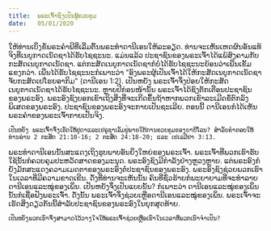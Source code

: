 ```yaml
---
title:  ພຣະເຈົ້າຊົງເປັນຜູ້ຄວບຄຸມ
date:   05/01/2020
---
```


ໃຫ້ທ່ານເບິ່ງຂໍ້ພຣະຄຳພີທີ່ເລີ່ມຕົ້ນພຣະທຳດານີເອນໃຫ້ລະອຽດ. ທ່ານຈະເຫັນເຫດຜົນອັນແທ້ຈິງທີ່ເນບູກາດເນັດຊາໄດ້ຮັບໄຊຊະນະ. ແມ່ນແລ້ວ ປະຊາຊົນຂອງພຣະເຈົ້າໄດ້ແພ້ສົງຄາມກັບກະສັດເນບູກາດເນັດຊາ. ແຕ່ກະສັດເນບູກາດເນັດຊາກໍບໍ່ໄດ້ຮັບໄຊຊະນະຍ້ອນວ່າເພີ່ນເຂັ້ມແຂງກວ່າ. ເພີ່ນໄດ້ຮັບໄຊຊະນະກໍເພາະວ່າ "ອົງພຣະຜູ້ເປັນເຈົ້າໄດ້ໃຫ້ກະສັດເນບູກາດເນັດຊາຈັບກະສັດເຢໂຮຍອາກິມ" (ດານີເອນ 1:2). ເປັນຫຍັງ ພຣະເຈົ້າຈຶ່ງປ່ອຍໃຫ້ກະສັດເນບູກາດເນັດຊາໄດ້ຮັບໄຊຊະນະ. ຫຼາຍປີກ່ອນໜ້ານັ້ນ ພຣະເຈົ້າໄດ້ຊົງຕັກເຕືອນປະຊາຊົນຂອງພຣະອົງ. ພຣະອົງຊົງບອກເຂົາເຖິງສິ່ງທີ່ຈະເກີດຂຶ້ນຖ້າຫາກພວກເຂົາລະເມີດຂໍ້ຕົກລົງພິເສດຂອງພຣະອົງ. ປະຊາຊົນຂອງພຣະອົງຈະກາຍເປັນຊະເລີຍ. ຕອນນີ້ ດານີເອນກໍໄດ້ເຫັນພຣະຄຳຂອງພຣະເຈົ້າກາຍເປັນຈິງ.

`ເປັນຫຍັງ ພຣະເຈົ້າຈຶ່ງເຮັດໃຫ້ຢູດາແລະເຢຣູຊາເລັມຢູ່ພາຍໃຕ້ການຄວບຄຸມຂອງບາບີໂລນ? ສຳລັບຄຳຕອບໃຫ້ທ່ານອ່ານ 2 ກະສັດ 21:10-16; 2 ກະສັດ 24:18-20; ແລະ ເຢເລມີຢາ 3:13.`

ພຣະທຳດານີເອນນັ້ນສະແດງເຖິງຮູບພາບອັນຍິ່ງໃຫຍ່ຂອງພຣະເຈົ້າ. ພຣະເຈົ້າທີ່ພວກເຮົາຮັບໃຊ້ນັ້ນກໍຄວບຄຸມປະຫວັດສາດຂອງມະນຸດ. ພຣະອົງຊົງມີກຳລັງຢ່າງຫຼວງຫຼາຍ. ແຕ່ພຣະອົງກໍຍັງມັກສະແດງຄວາມເມດຕາຂອງພຣະອົງຕໍ່ປະຊາຊົນຂອງພຣະອົງ. ພຣະອົງຊົງຊ່ວຍພວກເຮົາໃນເວລາທີ່ມີຄວາມຂາດເຂີນ. ດັ່ງທີ່ທ່ານຈະເຫັນນັ້ນ ຄົນທີ່ຊົ່ວຮ້າຍກໍພະຍາຍາມທີ່ຈະທຳລາຍດານີເອນແລະໝູ່ຂອງເພິ່ນ. ເປັນຫຍັງຈຶ່ງເປັນແບບນັ້ນ? ກໍເພາະວ່າ ດານີເອນແລະໝູ່ຂອງເພິ່ນນັ້ນກໍເຊື່ອຟັງພຣະເຈົ້າ. ດັ່ງນັ້ນ ພຣະເຈົ້າຈຶ່ງຊ່ວຍເຫຼືອດານີເອນແລະໝູ່ຂອງເພິ່ນ. ພຣະເຈົ້າຈະເຮັດສິ່ງດຽວກັນນີ້ສຳລັບປະຊາຊົນຂອງພຣະອົງໃນຍຸກສຸດທ້າຍ.

`ເປັນຫຍັງພວກເຮົາຈຶ່ງສາມາດໄວ້ວາງໃຈໃຫ້ພຣະເຈົ້າຊ່ວຍເຫຼືອເຮົາໃນເວລາທີ່ພວກເຮົາຈຳເປັນ?`
